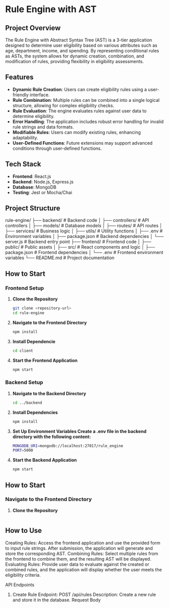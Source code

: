 # Rule Engine with AST

## Project Overview
The Rule Engine with Abstract Syntax Tree (AST) is a 3-tier application designed to determine user eligibility based on various attributes such as age, department, income, and spending. By representing conditional rules as ASTs, the system allows for dynamic creation, combination, and modification of rules, providing flexibility in eligibility assessments.

## Features
- **Dynamic Rule Creation**: Users can create eligibility rules using a user-friendly interface.
- **Rule Combination**: Multiple rules can be combined into a single logical structure, allowing for complex eligibility checks.
- **Rule Evaluation**: The engine evaluates rules against user data to determine eligibility.
- **Error Handling**: The application includes robust error handling for invalid rule strings and data formats.
- **Modifiable Rules**: Users can modify existing rules, enhancing adaptability.
- **User-Defined Functions**: Future extensions may support advanced conditions through user-defined functions.

## Tech Stack
- **Frontend**: React.js
- **Backend**: Node.js, Express.js
- **Database**: MongoDB
- **Testing**: Jest or Mocha/Chai

## Project Structure
rule-engine/ ├── backend/ # Backend code │ ├── controllers/ # API controllers │ ├── models/ # Database models │ ├── routes/ # API routes │ ├── services/ # Business logic │ ├── utils/ # Utility functions │ ├── .env # Environment variables │ ├── package.json # Backend dependencies │ └── server.js # Backend entry point ├── frontend/ # Frontend code │ ├── public/ # Public assets │ ├── src/ # React components and logic │ ├── package.json # Frontend dependencies │ └── .env # Frontend environment variables └── README.md # Project documentation


## How to Start

### Frontend Setup
1. **Clone the Repository**
   ```bash
   git clone <repository-url>
   cd rule-engine

2. **Navigate to the Frontend Directory**
   ```bash
   npm install

3. **Install Dependencie**
   ```bash
   cd client

3. **Start the Frontend Application**
   ```bash
   npm start

### Backend Setup
1. **Navigate to the Backend Directory**
   ```bash
   cd ../backend

2. **Install Dependencies**
   ```bash
   npm install

4. **Set Up Environment Variables Create a .env file in the backend directory with the following content:**
    ```bash
    MONGODB_URI=mongodb://localhost:27017/rule_engine
   PORT=5000


5. **Start the Backend Application**
   ```bash
   npm start

## How to Start

### Navigate to the Frontend Directory
1. **Clone the Repository**
   ```bash


## How to Use
Creating Rules: Access the frontend application and use the provided form to input rule strings. After submission, the application will generate and store the corresponding AST.
Combining Rules: Select multiple rules from the frontend to combine them, and the resulting AST will be displayed.
Evaluating Rules: Provide user data to evaluate against the created or combined rules, and the application will display whether the user meets the eligibility criteria.

API Endpoints
1. Create Rule
Endpoint: POST /api/rules
Description: Create a new rule and store it in the database.
Request Body
